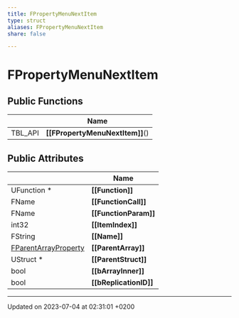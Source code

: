 ```yaml
---
title: FPropertyMenuNextItem
type: struct
aliases: FPropertyMenuNextItem
share: false

---
```


# FPropertyMenuNextItem





## Public Functions

|                | Name           |
| -------------- | -------------- |
| TBL_API | **[[FPropertyMenuNextItem]]**() |

## Public Attributes

|                | Name           |
| -------------- | -------------- |
| UFunction * | **[[Function]]**  |
| FName | **[[FunctionCall]]**  |
| FName | **[[FunctionParam]]**  |
| int32 | **[[ItemIndex]]**  |
| FString | **[[Name]]**  |
| [FParentArrayProperty](/docs/SDK/Source/Classes/structFParentArrayProperty.md) | **[[ParentArray]]**  |
| UStruct * | **[[ParentStruct]]**  |
| bool | **[[bArrayInner]]**  |
| bool | **[[bReplicationID]]**  |

-------------------------------

Updated on 2023-07-04 at 02:31:01 +0200